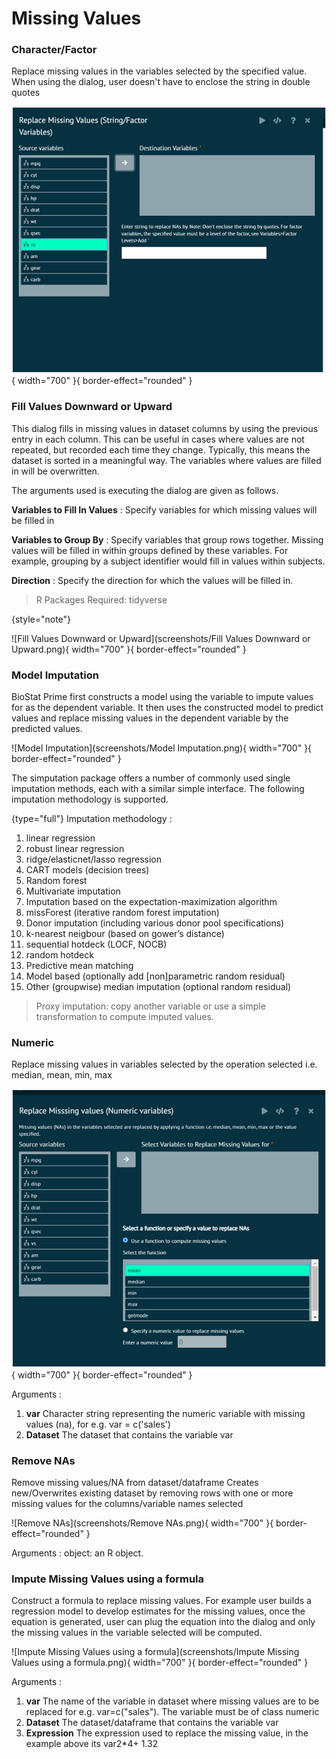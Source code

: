 # Missing Values

### Character/Factor
Replace missing values in the variables selected by the specified value. When using the dialog, user doesn't have to enclose the string in double quotes

![Character/Factor](screenshots/CharacterFactor.png){ width="700" }{ border-effect="rounded" }

### Fill Values Downward or Upward
This dialog fills in missing values in dataset columns by using the previous entry in each column. This can be useful in cases where values are not repeated, but recorded each time they change. Typically, this means the dataset is sorted in a meaningful way. The variables where values are filled in will be overwritten.

The arguments used is executing the dialog are given as follows.

__Variables to Fill In Values__
: Specify variables for which missing values will be filled in

__Variables to Group By__
: Specify variables that group rows together. Missing values will be filled in within groups defined by these variables. For example, grouping by a subject identifier would fill in values within subjects.

__Direction__
: Specify the direction for which the values will be filled in.

>R Packages Required: tidyverse
>
{style="note"}

![Fill Values Downward or Upward](screenshots/Fill Values Downward or Upward.png){ width="700" }{ border-effect="rounded" }

### Model Imputation
BioStat Prime first constructs a model using the variable to impute values for as the dependent variable.
It then uses the constructed model to predict values and replace missing values in the dependent variable by the predicted values.

![Model Imputation](screenshots/Model Imputation.png){ width="700" }{ border-effect="rounded" }

The simputation package offers a number of commonly used single imputation methods, each with a similar simple interface. The following imputation methodology is supported.

{type="full"}
Imputation methodology
: 
1. linear regression
2. robust linear regression
3. ridge/elasticnet/lasso regression
4. CART models (decision trees)
5. Random forest
6. Multivariate imputation
7. Imputation based on the expectation-maximization algorithm
8. missForest (iterative random forest imputation)
9. Donor imputation (including various donor pool specifications)
10. k-nearest neigbour (based on gower’s distance)
11. sequential hotdeck (LOCF, NOCB)
12. random hotdeck
13. Predictive mean matching
14. Model based (optionally add [non]parametric random residual)
15. Other
(groupwise) median imputation (optional random residual)

>Proxy imputation: copy another variable or use a simple transformation to compute imputed values.

### Numeric
Replace missing values in variables selected by the operation selected i.e. median, mean, min, max

![Numeric](screenshots/Numeric.png){ width="700" }{ border-effect="rounded" }

Arguments
:
1. __var__
 Character string representing the numeric variable with missing values (na), for e.g. var = c('sales')
2. __Dataset__
 The dataset that contains the variable var

### Remove NAs
Remove missing values/NA from dataset/dataframe Creates new/Overwrites existing dataset by removing rows with one or more missing values for the columns/variable names selected

![Remove NAs](screenshots/Remove NAs.png){ width="700" }{ border-effect="rounded" }

Arguments
: ​object: an R object.​

### Impute Missing Values using a formula
Construct a formula to replace missing values. For example user builds a regression model to develop estimates for the missing values, once the equation is generated, user can plug the equation into the dialog and only the missing values in the variable selected will be computed.

![Impute Missing Values using a formula](screenshots/Impute Missing Values using a formula.png){ width="700" }{ border-effect="rounded" }

Arguments
:
1. __var__
The name of the variable in dataset where missing values are to be replaced for e.g. var=c("sales"). The variable must be of class numeric
2. __Dataset__
The dataset/dataframe that contains the variable var
3. __Expression__
The expression used to replace the missing value, in the example above its var2*4+ 1.32